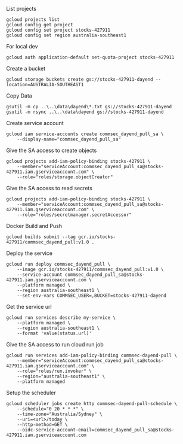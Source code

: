 List projects
```
gcloud projects list
gcloud config get project
gcloud config set project stocks-427911
gcloud config set region australia-southeast1
```

For local dev
```
gcloud auth application-default set-quota-project stocks-427911
```

Create a bucket
```
gcloud storage buckets create gs://stocks-427911-dayend --location=AUSTRALIA-SOUTHEAST1
```

Copy Data
```
gsutil -m cp ..\..\data\dayend\*.txt gs://stocks-427911-dayend
gsutil -m rsync ..\..\data\dayend gs://stocks-427911-dayend
```

Create service account
```
gcloud iam service-accounts create commsec_dayend_pull_sa \
    --display-name="commsec_dayend_pull_sa"
```

Give the SA access to create objects
```
gcloud projects add-iam-policy-binding stocks-427911 \
    --member="serviceAccount:commsec_dayend_pull_sa@stocks-427911.iam.gserviceaccount.com" \
    --role="roles/storage.objectCreator"
```

Give the SA access to read secrets
```
gcloud projects add-iam-policy-binding stocks-427911 \
    --member="serviceAccount:commsec_dayend_pull_sa@stocks-427911.iam.gserviceaccount.com" \
    --role="roles/secretmanager.secretAccessor"
```


Docker Build and Push
```
gcloud builds submit --tag gcr.io/stocks-427911/commsec_dayend_pull:v1.0 .
```

Deploy the service
```
gcloud run deploy commsec_dayend_pull \
    --image gcr.io/stocks-427911/commsec_dayend_pull:v1.0 \
    --service-account commsec_dayend_pull_sa@stocks-427911.iam.gserviceaccount.com \
    --platform managed \
    --region australia-southeast1 \
    --set-env-vars COMMSEC_USER=,BUCKET=stocks-427911-dayend
```

Get the service url
```
gcloud run services describe my-service \
    --platform managed \
    --region australia-southeast1 \
    --format 'value(status.url)'
```

Give the SA access to run cloud run job 
```
gcloud run services add-iam-policy-binding commsec-dayend-pull \
    --member="serviceAccount:commsec_dayend_pull_sa@stocks-427911.iam.gserviceaccount.com" \
    --role="roles/run.invoker" \
    --region="australia-southeast1" \
    --platform managed
```

Setup the scheduler
```
gcloud scheduler jobs create http commsec-dayend-pull-schedule \
    --schedule="0 20 * * *" \
    --time-zone="Australia/Sydney" \
    --uri=<url>/today \
    --http-method=GET \
    --oidc-service-account-email=commsec_dayend_pull_sa@stocks-427911.iam.gserviceaccount.com
```

